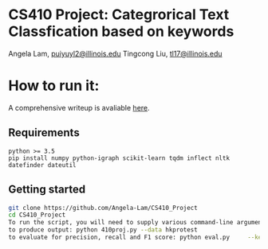 # CS410 Project: Categrorical Text Classfication based on keywords
Angela Lam, puiyuyl2@illinois.edu
Tingcong Liu, tl17@illinois.edu

# How to run it:
A comprehensive writeup is avaliable [here](https://tichung.com/blog/2021/20200323_flask/).

## Requirements
```
python >= 3.5
pip install numpy python-igraph scikit-learn tqdm inflect nltk datefinder dateutil
```

## Getting started
```bash
git clone https://github.com/Angela-Lam/CS410_Project
cd CS410_Project
To run the script, you will need to supply various command-line arguments related to the input data:
to produce output: python 410proj.py --data hkprotest
to evaluate for precision, recall and F1 score: python eval.py     --key_event_file data/hkprotest/output.json     --ground_truth data/hkprotest/doc2event_id.txt     --eval_top 10
```

